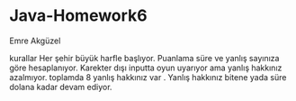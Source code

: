 # Java-Homework6
Emre Akgüzel

kurallar
Her şehir büyük harfle başlıyor.
Puanlama süre ve yanlış sayınıza göre hesaplanıyor.
Karekter dışı inputta oyun uyarıyor ama yanlış hakkınız azalmıyor.
toplamda 8 yanlış hakkınız var . Yanlış hakkınız bitene yada süre dolana kadar devam ediyor.
